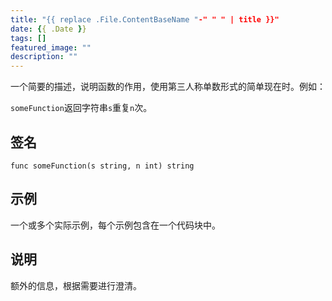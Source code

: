 ```yaml
---
title: "{{ replace .File.ContentBaseName "-" " " | title }}"
date: {{ .Date }}
tags: []
featured_image: ""
description: ""
---
```


一个简要的描述，说明函数的作用，使用第三人称单数形式的简单现在时。例如：

`someFunction`返回字符串`s`重复`n`次。

## 签名

```text
func someFunction(s string, n int) string
```

## 示例

一个或多个实际示例，每个示例包含在一个代码块中。

## 说明

额外的信息，根据需要进行澄清。